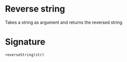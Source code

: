 # Reverse string

Takes a string as argument and returns the reversed string

# Signature

`reverseString(str)`
